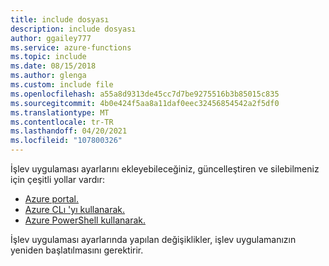 ```yaml
---
title: include dosyası
description: include dosyası
author: ggailey777
ms.service: azure-functions
ms.topic: include
ms.date: 08/15/2018
ms.author: glenga
ms.custom: include file
ms.openlocfilehash: a55a8d9313de45cc7d7be9275516b3b85015c835
ms.sourcegitcommit: 4b0e424f5aa8a11daf0eec32456854542a2f5df0
ms.translationtype: MT
ms.contentlocale: tr-TR
ms.lasthandoff: 04/20/2021
ms.locfileid: "107800326"
---
```

İşlev uygulaması ayarlarını ekleyebileceğiniz, güncelleştiren ve silebilmeniz için çeşitli yollar vardır:

+ [Azure portal.](../articles/azure-functions/functions-how-to-use-azure-function-app-settings.md#settings)
+ [Azure CLı 'yı kullanarak.](/cli/azure/functionapp/config/appsettings#az_functionapp_config_appsettings_set)
+ [Azure PowerShell kullanarak.](/powershell/module/az.functions/update-azfunctionappsetting)

İşlev uygulaması ayarlarında yapılan değişiklikler, işlev uygulamanızın yeniden başlatılmasını gerektirir.